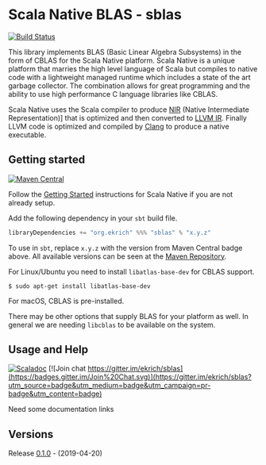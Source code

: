# Scala Native BLAS - sblas
[![Build Status](https://travis-ci.org/ekrich/sblas.svg?branch=master)](https://travis-ci.org/ekrich/sblas)

This library implements BLAS (Basic Linear Algebra Subsystems) in the form
of CBLAS for the Scala Native platform. Scala Native is a unique platform that
marries the high level language of Scala but compiles to native code with a
lightweight managed runtime which includes a state of the art garbage collector.
The combination allows for great programming and the ability to use high
performance C language libraries like CBLAS.

Scala Native uses the Scala compiler to produce
[NIR](https://scala-native.readthedocs.io/en/latest/contrib/nir.html)
(Native Intermediate Representation)] that is optimized and then
converted to [LLVM IR](http://llvm.org/). Finally LLVM code is optimized
and compiled by [Clang](http://clang.llvm.org/) to produce a native executable.

## Getting started
[![Maven Central](https://img.shields.io/maven-central/v/org.ekrich/sblas_2.11.svg)](https://maven-badges.herokuapp.com/maven-central/org.ekrich/sblas_native0.3_2.11)

Follow the [Getting Started](https://scala-native.readthedocs.io/en/latest/user/setup.html)
instructions for Scala Native if you are not already setup.

Add the following dependency in your `sbt` build file.
```scala
libraryDependencies += "org.ekrich" %%% "sblas" % "x.y.z"
```

To use in `sbt`, replace `x.y.z` with the version from Maven Central badge above.
All available versions can be seen at the [Maven Repository](https://mvnrepository.com/artifact/org.ekrich/sblas).

For Linux/Ubuntu you need to install `libatlas-base-dev` for CBLAS support.

```
$ sudo apt-get install libatlas-base-dev
```
For macOS, CBLAS is pre-installed.

There may be other options that supply BLAS for your platform as well. In general we
are needing `libcblas` to be available on the system.

## Usage and Help
[![Scaladoc](https://www.javadoc.io/badge/org.ekrich/sblas_2.11.svg?label=scaladoc)](https://www.javadoc.io/doc/org.ekrich/sblas_2.11)
[![Join chat https://gitter.im/ekrich/sblas](https://badges.gitter.im/Join%20Chat.svg)](https://gitter.im/ekrich/sblas?utm_source=badge&utm_medium=badge&utm_campaign=pr-badge&utm_content=badge)

Need some documentation links

## Versions

Release [0.1.0](https://github.com/ekrich/sblas/releases/tag/v0.1.0) - (2019-04-20)<br/>

